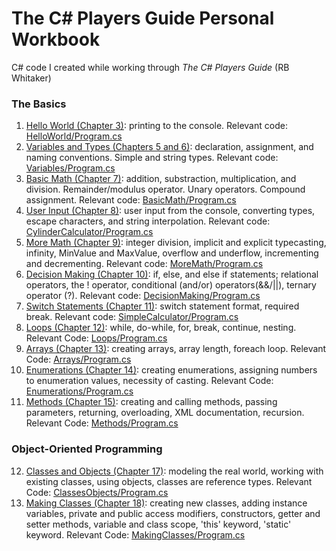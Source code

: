 # The C# Players Guide Personal Workbook
C# code I created while working through *The C# Players Guide* (RB Whitaker)

### The Basics
1. [Hello World (Chapter 3)](https://github.com/KPwagner/C-Players-Guide-Examples/tree/master/HelloWorld): printing to the console. Relevant code: [HelloWorld/Program.cs](../master/HelloWorld/Program.cs)
2. [Variables and Types (Chapters 5 and 6)](https://github.com/KPwagner/C-Players-Guide-Examples/tree/master/Variables): declaration, assignment, and naming conventions. Simple and string types. Relevant code: [Variables/Program.cs](../master/Variables/Program.cs)
3. [Basic Math (Chapter 7)](https://github.com/KPwagner/C-Players-Guide-Examples/tree/master/BasicMath): addition, substraction, multiplication, and division. Remainder/modulus operator. Unary operators. Compound assignment. Relevant code: [BasicMath/Program.cs](../master/BasicMath/Program.cs)
4. [User Input (Chapter 8)](https://github.com/KPwagner/C-Players-Guide-Examples/tree/master/CylinderCalculator): user input from the console, converting types, escape characters, and string interpolation. Relevant code: [CylinderCalculator/Program.cs](../master/CylinderCalculator/Program.cs)
5. [More Math (Chapter 9)](https://github.com/KPwagner/C-Players-Guide-Examples/tree/master/MoreMath): integer division, implicit and explicit typecasting, infinity, MinValue and MaxValue, overflow and underflow, incrementing and decrementing. Relevant code: [MoreMath/Program.cs](../master/MoreMath/Program.cs)
6. [Decision Making (Chapter 10)](https://github.com/KPwagner/C-Players-Guide-Examples/tree/master/DecisionMaking): if, else, and else if statements; relational operators, the ! operator, conditional (and/or) operators(&&/||), ternary operator (?). Relevant code: [DecisionMaking/Program.cs](../master/DecisionMaking/Program.cs)
7. [Switch Statements (Chapter 11)](http://github.com/KPwagner/C-Players-Guide-Examples/tree/master/SimpleCalculator): switch statement format, required break. Relevant code: [SimpleCalculator/Program.cs](../master/SimpleCalculator/Program.cs)
8. [Loops (Chapter 12)](https://github.com/KPwagner/C-Players-Guide-Examples/tree/master/Loops): while, do-while, for, break, continue, nesting. Relevant Code: [Loops/Program.cs](../master/Loops/Program.cs)
9. [Arrays (Chapter 13)](https://github.com/KPwagner/C-Players-Guide-Examples/tree/master/Arrays): creating arrays, array length, foreach loop. Relevant Code: [Arrays/Program.cs](../master/Arrays/Program.cs)
10. [Enumerations (Chapter 14)](https://github.com/KPwagner/C-Players-Guide-Examples/tree/master/Enumerations): creating enumerations, assigning numbers to enumeration values, necessity of casting. Relevant Code: [Enumerations/Program.cs](../master/Enumerations/Program.cs)
11. [Methods (Chapter 15)](https://github.com/KPwagner/C-Players-Guide-Examples/tree/master/Methods): creating and calling methods, passing parameters, returning, overloading, XML documentation, recursion. Relevant Code: [Methods/Program.cs](../master/Methods/Program.cs)
### Object-Oriented Programming
12. [Classes and Objects (Chapter 17)](https://github.com/KPwagner/C-Players-Guide-Examples/tree/master/ClassesObjects): modeling the real world, working with existing classes, using objects, classes are reference types. Relevant Code: [ClassesObjects/Program.cs](../master/ClassesObjects/Program.cs)
13. [Making Classes (Chapter 18)](https://github.com/KPwagner/C-Players-Guide-Examples/tree/master/MakingClasses): creating new classes, adding instance variables, private and public access modifiers, constructors, getter and setter methods, variable and class scope, 'this' keyword, 'static' keyword. Relevant Code: [MakingClasses/Program.cs](../master/MakingClasses/Program.cs)
